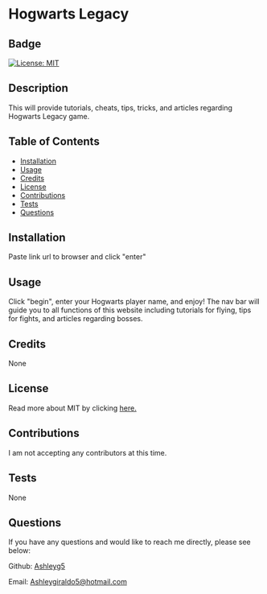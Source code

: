 
  # Hogwarts Legacy

  ## Badge
  [![License: MIT](https://img.shields.io/badge/license-MIT-blue)](https://opensource.org/license/MIT/)

  ## Description
  
  This will provide tutorials, cheats, tips, tricks, and articles regarding Hogwarts Legacy game. 
  

  ## Table of Contents 
  
  - [Installation](#installation)
  - [Usage](#usage)
  - [Credits](#credits)
  - [License](#license)
  - [Contributions](#contributions)
  - [Tests](#tests)
  - [Questions](#questions)
  

  ## Installation
  
  Paste link url to browser and click "enter"
  

  ## Usage
  
  Click "begin", enter your Hogwarts player name, and enjoy! The nav bar will guide you to all functions of this website including tutorials for flying, tips for fights, and articles regarding bosses. 


  ## Credits

  None
  

  ## License

   Read more about MIT by clicking  [here.](https://opensource.org/license/MIT/)


  ## Contributions
  
  I am not accepting any contributors at this time.
  

  ## Tests
  
  None
  
  
  ## Questions

  If you have any questions and would like to reach me directly, please see below:

  Github: [Ashleyg5](https://github.com/Ashleyg5)

  Email: Ashleygiraldo5@hotmail.com